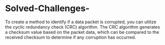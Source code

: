 # Solved-Challenges-

To create a method to identify if a data packet is corrupted, you can utilize the cyclic redundancy check (CRC) algorithm. The CRC algorithm generates a checksum value based on the packet data, which can be compared to the received checksum to determine if any corruption has occurred.
